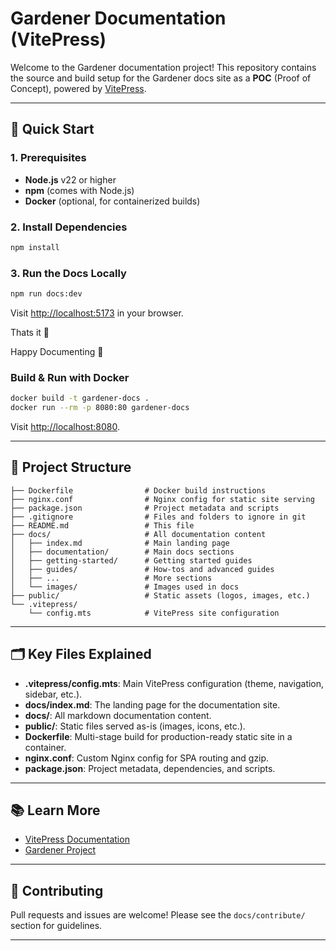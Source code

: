 # Gardener Documentation (VitePress)

Welcome to the Gardener documentation project! This repository contains the source and build setup for the Gardener docs site as a **POC** (Proof of Concept), powered by [VitePress](https://vitepress.dev/).

---

## 🚀 Quick Start

### 1. Prerequisites
- **Node.js** v22 or higher
- **npm** (comes with Node.js)
- **Docker** (optional, for containerized builds)

### 2. Install Dependencies
```sh
npm install
```

### 3. Run the Docs Locally
```sh
npm run docs:dev
```
Visit [http://localhost:5173](http://localhost:5173) in your browser.

Thats it 🚀

Happy Documenting 🌱

### Build & Run with Docker
```sh
docker build -t gardener-docs .
docker run --rm -p 8080:80 gardener-docs
```
Visit [http://localhost:8080](http://localhost:8080).

---

## 📁 Project Structure

```
├── Dockerfile                # Docker build instructions
├── nginx.conf                # Nginx config for static site serving
├── package.json              # Project metadata and scripts
├── .gitignore                # Files and folders to ignore in git
├── README.md                 # This file
├── docs/                     # All documentation content
│   ├── index.md              # Main landing page
│   ├── documentation/        # Main docs sections
│   ├── getting-started/      # Getting started guides
│   ├── guides/               # How-tos and advanced guides
│   ├── ...                   # More sections
│   └── images/               # Images used in docs
├── public/                   # Static assets (logos, images, etc.)
└── .vitepress/
    └── config.mts            # VitePress site configuration
```



---

## 🗂️ Key Files Explained

- **.vitepress/config.mts**: Main VitePress configuration (theme, navigation, sidebar, etc.).
- **docs/index.md**: The landing page for the documentation site.
- **docs/**: All markdown documentation content.
- **public/**: Static files served as-is (images, icons, etc.).
- **Dockerfile**: Multi-stage build for production-ready static site in a container.
- **nginx.conf**: Custom Nginx config for SPA routing and gzip.
- **package.json**: Project metadata, dependencies, and scripts.


---

## 📚 Learn More
- [VitePress Documentation](https://vitepress.dev/)
- [Gardener Project](https://gardener.cloud/)

---

## 🤝 Contributing
Pull requests and issues are welcome! Please see the `docs/contribute/` section for guidelines.

---

